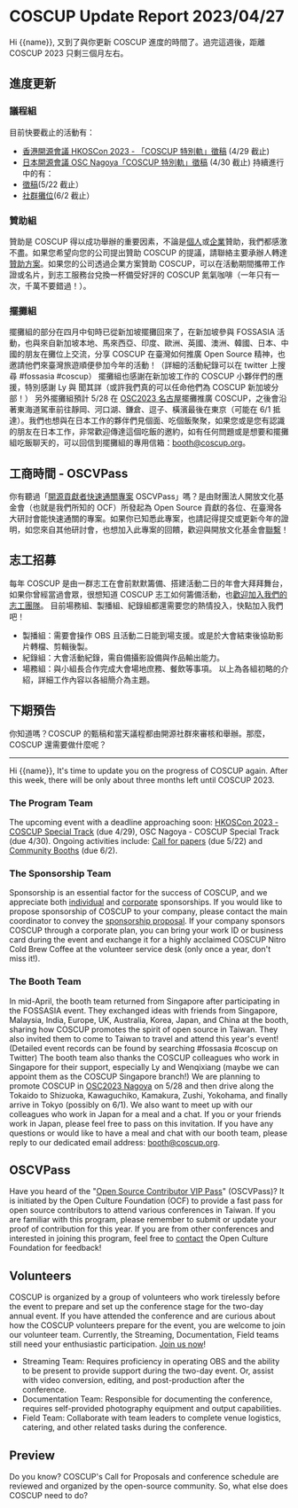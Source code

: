 # COSCUP Update Report 2023/04/27

Hi {{name}},
又到了與你更新 COSCUP 進度的時間了。過完這週後，距離 COSCUP 2023 只剩三個月左右。

## 進度更新

### 議程組

目前快要截止的活動有：

- [香港開源會議 HKOSCon 2023 - 「COSCUP 特別軌」徵稿](https://i.coscup.org/HKOSCon2023/newsletter) (4/29 截止)
- [日本開源會議 OSC Nagoya「COSCUP 特別軌」徵稿](https://i.coscup.org/osc2023/newsletter) (4/30 截止)
持續進行中的有：
- [徵稿](https://i.coscup.org/bmDlZ/newsletter)(5/22 截止）
- [社群攤位](https://i.coscup.org/xR5YE/newsletter)(6/2 截止）

### 贊助組

贊助是 COSCUP 得以成功舉辦的重要因素，不論是[個人](http://i.coscup.org/indCfS23/newsletter)或[企業](https://coscup.org/2023/zh-TW/sponsorship)贊助，我們都感激不盡。如果您希望向您的公司提出贊助 COSCUP 的提議，請聯絡主要承辦人轉達[贊助方案](https://coscup.org/2023/zh-TW/sponsorship)。如果您的公司透過企業方案贊助 COSCUP，可以在活動期間攜帶工作證或名片，到志工服務台兌換一杯備受好評的 COSCUP 氮氣咖啡（一年只有一次，千萬不要錯過！）。

### 擺攤組

擺攤組的部分在四月中旬時已從新加坡擺攤回來了，在新加坡參與 FOSSASIA 活動，也與來自新加坡本地、馬來西亞、印度、歐洲、英國、澳洲、韓國、日本、中國的朋友在攤位上交流，分享 COSCUP 在臺灣如何推廣 Open Source 精神，也邀請他們來臺灣旅遊順便參加今年的活動！（詳細的活動紀錄可以在 twitter 上搜尋 #fossasia #coscup）
擺攤組也感謝在新加坡工作的 COSCUP 小夥伴們的應援，特別感謝 Ly 與 聞其詳（或許我們真的可以任命他們為 COSCUP 新加坡分部！）
另外擺攤組預計 5/28 在 [OSC2023 名古屋](https://event.ospn.jp/osc2023-nagoya/exhibit)擺攤推廣 COSCUP，之後會沿著東海道駕車前往靜岡、河口湖、鎌倉、逗子、橫濱最後在東京（可能在 6/1 抵達）。我們也想與在日本工作的夥伴們見個面、吃個飯聚聚，如果您或是您有認識的朋友在日本工作，非常歡迎傳達這個吃飯的邀約，如有任何問題或是想要和擺攤組吃飯聊天的，可以回信到擺攤組的專用信箱：[booth@coscup.org](mailto:booth@coscup.org)。

## 工商時間 - OSCVPass

你有聽過「[開源貢獻者快速通關專案](https://ocf.tw/p/oscvpass/) OSCVPass」嗎？是由財團法人開放文化基金會（也就是我們所知的 OCF）所發起為 Open Source 貢獻的各位、在臺灣各大研討會能快速通關的專案。如果你已知悉此專案，也請記得提交或更新今年的證明，如您來自其他研討會，也想加入此專案的回饋，歡迎與開放文化基金會[聯繫](mailto:hi@ocf.tw)！

## 志工招募

每年 COSCUP 是由一群志工在會前默默籌備、搭建活動二日的年會大拜拜舞台，如果你曾經當過會眾，很想知道 COSCUP 志工如何籌備活動，也[歡迎加入我們的志工團隊](https://volunteer.coscup.org/)。
目前場務組、製播組、紀錄組都還需要您的熱情投入，快點加入我們吧！

- 製播組：需要會操作 OBS 且活動二日能到場支援。或是於大會結束後協助影片轉檔、剪輯後製。
- 紀錄組：大會活動紀錄，需自備攝影設備與作品輸出能力。
- 場務組：與小組長合作完成大會場地庶務、餐飲等事項。
以上為各組初略的介紹，詳細工作內容以各組簡介為主題。

## 下期預告

你知道嗎？COSCUP 的甄稿和當天議程都由開源社群來審核和舉辦。那麼，COSCUP 還需要做什麼呢？

----
Hi {{name}},
It's time to update you on the progress of COSCUP again. After this week, there will be only about three months left until COSCUP 2023.

### The Program Team

The upcoming event with a deadline approaching soon: [HKOSCon 2023 - COSCUP Special Track](https://i.coscup.org/HKOSCon2023/newsletter) (due 4/29), OSC Nagoya - COSCUP Special Track (due 4/30).
Ongoing activities include: [Call for papers](https://i.coscup.org/bmDlZ/newsletter) (due 5/22) and [Community Booths](https://i.coscup.org/xR5YE/newsletter) (due 6/2).

### The Sponsorship Team

Sponsorship is an essential factor for the success of COSCUP, and we appreciate both [individual](http://i.coscup.org/indCfS23/newsletter) and [corporate](https://coscup.org/2023/en/sponsorship) sponsorships. If you would like to propose sponsorship of COSCUP to your company, please contact the main coordinator to convey the [sponsorship proposal](https://coscup.org/2023/en/sponsorship). If your company sponsors COSCUP through a corporate plan, you can bring your work ID or business card during the event and exchange it for a highly acclaimed COSCUP Nitro Cold Brew Coffee at the volunteer service desk (only once a year, don't miss it!).

### The Booth Team

In mid-April, the booth team returned from Singapore after participating in the FOSSASIA event. They exchanged ideas with friends from Singapore, Malaysia, India, Europe, UK, Australia, Korea, Japan, and China at the booth, sharing how COSCUP promotes the spirit of open source in Taiwan. They also invited them to come to Taiwan to travel and attend this year's event! (Detailed event records can be found by searching #fossasia #coscup on Twitter)
The booth team also thanks the COSCUP colleagues who work in Singapore for their support, especially Ly and Wenqixiang (maybe we can appoint them as the COSCUP Singapore branch!)
We are planning to promote COSCUP in [OSC2023 Nagoya](https://event.ospn.jp/osc2023-nagoya/exhibit) on 5/28 and then drive along the Tokaido to Shizuoka, Kawaguchiko, Kamakura, Zushi, Yokohama, and finally arrive in Tokyo (possibly on 6/1). We also want to meet up with our colleagues who work in Japan for a meal and a chat. If you or your friends work in Japan, please feel free to pass on this invitation. If you have any questions or would like to have a meal and chat with our booth team, please reply to our dedicated email address: [booth@coscup.org](mailto:booth@coscup.org).

## OSCVPass

Have you heard of the "[Open Source Contributor VIP Pass](https://ocf.tw/en/p/oscvpass/)" (OSCVPass)? It is initiated by the Open Culture Foundation (OCF) to provide a fast pass for open source contributors to attend various conferences in Taiwan. If you are familiar with this program, please remember to submit or update your proof of contribution for this year. If you are from other conferences and interested in joining this program, feel free to [contact](mailto:hi@ocf.tw) the Open Culture Foundation for feedback!

## Volunteers

COSCUP is organized by a group of volunteers who work tirelessly before the event to prepare and set up the conference stage for the two-day annual event. If you have attended the conference and are curious about how the COSCUP volunteers prepare for the event, you are welcome to join our volunteer team.
Currently, the Streaming, Documentation, Field teams still need your enthusiastic participation. [Join us now](https://volunteer.coscup.org/)!

- Streaming Team: Requires proficiency in operating OBS and the ability to be present to provide support during the two-day event. Or, assist with video conversion, editing, and post-production after the conference.
- Documentation Team: Responsible for documenting the conference, requires self-provided photography equipment and output capabilities.
- Field Team: Collaborate with team leaders to complete venue logistics, catering, and other related tasks during the conference.

## Preview

Do you know? COSCUP's Call for Proposals and conference schedule are reviewed and organized by the open-source community. So, what else does COSCUP need to do?
